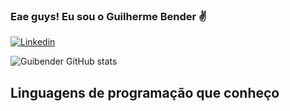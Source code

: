 ### Eae guys! Eu sou o Guilherme Bender ✌️

[![Linkedin](https://img.shields.io/badge/LinkedIn-0077B5?style=for-the-badge&logo=linkedin&logoColor=white)](https://www.linkedin.com/in/guilherme-bender/)

![Guibender GitHub stats](https://github-readme-stats.vercel.app/api?username=guibender23&show_icons=true&theme=radical)

## Linguagens de programação que conheço

<div style="display: inline_block"><br/>
	<img align="center" alt="html5" src="https://img.shields.io/badge/HTML5-E34F26?style=for-the-badge&logo=html5&logoColor=white />

	<img align="center" alt="CSS3" src="https://img.shields.io/badge/CSS3-1572B6?style=for-the-badge&logo=css3&logoColor=white/>

	<img align="center" alt="JavaScript" src="https://img.shields.io/badge/JavaScript-F7DF1E?style=for-the-badge&logo=javascript&logoColor=black />
</div>

Gosto muito de trabalhar com tecnologia, sempre tentando aprender coisas novas sobre esse incrivel mundo tecnológico 
